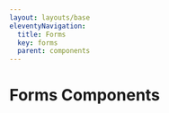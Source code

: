 ```yaml
---
layout: layouts/base
eleventyNavigation:
  title: Forms
  key: forms
  parent: components
---
```


# Forms Components

